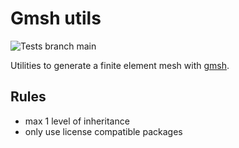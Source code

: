 # Gmsh utils

![Tests branch main](https://github.com/StemVibrations/gmsh_utils/actions/workflows/tests.yml/badge.svg)

Utilities to generate a finite element mesh with [gmsh](https://gmsh.info/).

## Rules

- max 1 level of inheritance
- only use license compatible packages
